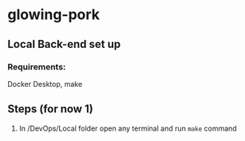# glowing-pork

## Local Back-end set up

### Requirements:
Docker Desktop, make

## Steps (for now 1)
1. In /DevOps/Local folder open any terminal and run `make` command